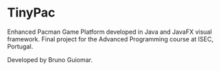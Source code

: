 # TinyPac

Enhanced Pacman Game Platform developed in Java and JavaFX visual framework.
Final project for the Advanced Programming course at ISEC, Portugal.

Developed by Bruno Guiomar.
